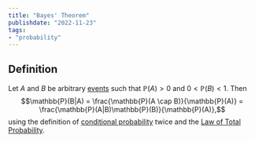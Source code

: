 ```yaml
---
title: "Bayes' Theorem"
publishdate: "2022-11-23"
tags:
- "probability"
---
```


## Definition
Let $A$ and $B$ be arbitrary [events](statistics/event.md) such that $\mathbb{P}(A) > 0$ and $0 < \mathbb{P}(B) < 1$. Then
$$\mathbb{P}(B|A) = \frac{\mathbb{P}(A \cap B)}{\mathbb{P}(A)} = \frac{\mathbb{P}(A|B)\mathbb{P}(B)}{\mathbb{P}(A)},$$
using the definition of [conditional probability](statistics/conditional-probability.md) twice and the [Law of Total Probability](statistics/law-of-total-probability.md).
